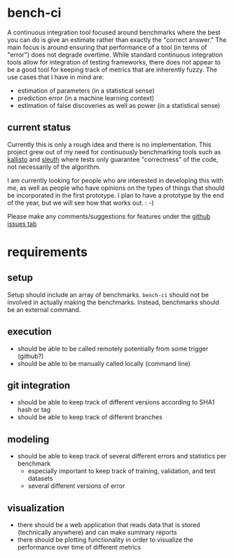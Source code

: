 # bench-ci

A continuous integration tool focused around benchmarks where the best you can do is give an estimate rather than exactly the "correct answer."
The main focus is around ensuring that performance of a tool (in terms of "error") does not degrade overtime.
While standard continuous integration tools allow for integration of testing frameworks, there does not appear to be a good tool for keeping track of metrics that are inherently fuzzy.
The use cases that I have in mind are:

- estimation of parameters (in a statistical sense)
- prediction error (in a machine learning context)
- estimation of false discoveries as well as power (in a statistical sense)

## current status

Currently this is only a rough idea and there is no implementation.
This project grew out of my need for continuously benchmarking tools such as
[kallisto](https://github.com/pachterlab/kallisto) and [sleuth](https://github.com/pachterlab/sleuth)
where tests only guarantee "correctness" of the code, not necessarily of the algorithm.

I am currently looking for people who are interested in developing this with me, as well as people who have opinions on the types of things that should be incorporated in the first prototype.
I plan to have a prototype by the end of the year, but we will see how that works out. : -)

Please make any comments/suggestions for features under the [github issues tab](https://github.com/pimentel/bench-ci/issues)

# requirements

## setup

Setup should include an array of benchmarks.
`bench-ci` should not be involved in actually making the benchmarks.
Instead, benchmarks should be an external command.

## execution

- should be able to be called remotely potentially from some trigger (github?)
- should be able to be manually called locally (command line)

## git integration

- should be able to keep track of different versions according to SHA1 hash or tag
- should be able to keep track of different branches

## modeling

- should be able to keep track of several different errors and statistics per benchmark
  - especially important to keep track of training, validation, and test datasets
  - several different versions of error

## visualization

- there should be a web application that reads data that is stored (technically anywhere) and can make summary reports
- there should be plotting functionality in order to visualize the performance over time of different metrics

